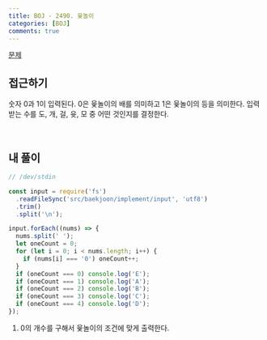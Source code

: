 ```yaml
---
title: BOJ - 2490. 윷놀이
categories: [BOJ]
comments: true
---
```


[문제](https://www.acmicpc.net/problem/2490)

## 접근하기

숫자 0과 1이 입력된다. 0은 윷놀이의 배를 의미하고 1은 윷놀이의 등을 의미한다. 입력받는 수를 도, 개, 걸, 윳, 모 중 어떤 것인지를 결정한다.

<br>

## 내 풀이

```js
// /dev/stdin

const input = require('fs')
  .readFileSync('src/baekjoon/implement/input', 'utf8')
  .trim()
  .split('\n');

input.forEach((nums) => {
  nums.split(' ');
  let oneCount = 0;
  for (let i = 0; i < nums.length; i++) {
    if (nums[i] === '0') oneCount++;
  }
  if (oneCount === 0) console.log('E');
  if (oneCount === 1) console.log('A');
  if (oneCount === 2) console.log('B');
  if (oneCount === 3) console.log('C');
  if (oneCount === 4) console.log('D');
});
```

1. 0의 개수를 구해서 윷놀이의 조건에 맞게 출력한다.
